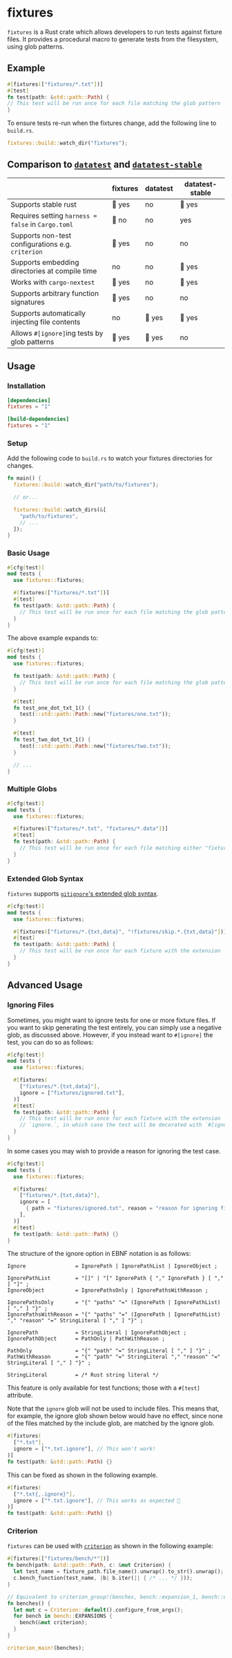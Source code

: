 # fixtures

`fixtures` is a Rust crate which allows developers to run tests against fixture files. It provides a procedural macro
to generate tests from the filesystem, using glob patterns.

## Example

```rs
#[fixtures(["fixtures/*.txt"])]
#[test]
fn test(path: &std::path::Path) {
// This test will be run once for each file matching the glob pattern
}
```

To ensure tests re-run when the fixtures change, add the following line to `build.rs`.

```rs
fixtures::build::watch_dir("fixtures");
```

## Comparison to [`datatest`](https://github.com/commure/datatest) and [`datatest-stable`](https://crates.io/crates/datatest-stable)

|                                                    | fixtures | datatest | datatest-stable |
| -------------------------------------------------- | -------- | -------- | --------------- |
| Supports stable rust                               | 🏅 yes   | no       | 🏅 yes          |
| Requires setting `harness = false` in `Cargo.toml` | 🏅 no    | no       | yes             |
| Supports non-test configurations e.g. `criterion`  | 🏅 yes   | no       | no              |
| Supports embedding directories at compile time     | no       | no       | 🏅 yes          |
| Works with `cargo-nextest`                         | 🏅 yes   | no       | 🏅 yes          |
| Supports arbitrary function signatures             | 🏅 yes   | no       | no              |
| Supports automatically injecting file contents     | no       | 🏅 yes   | 🏅 yes          |
| Allows `#[ignore]`ing tests by glob patterns       | 🏅 yes   | 🏅 yes   | no              |

## Usage

### Installation

```toml
[dependencies]
fixtures = "1"

[build-dependencies]
fixtures = "1"
```

### Setup

Add the following code to `build.rs` to watch your fixtures directories for changes.

```rs
fn main() {
  fixtures::build::watch_dir("path/to/fixtures");

  // or...

  fixtures::build::watch_dirs(&[
    "path/to/fixtures",
    // ...
  ]);
}
```

### Basic Usage

```rs
#[cfg(test)]
mod tests {
  use fixtures::fixtures;

  #[fixtures(["fixtures/*.txt"])]
  #[test]
  fn test(path: &std::path::Path) {
    // This test will be run once for each file matching the glob pattern
  }
}
```

The above example expands to:

```rs
#[cfg(test)]
mod tests {
  use fixtures::fixtures;

  fn test(path: &std::path::Path) {
    // This test will be run once for each file matching the glob pattern
  }

  #[test]
  fn test_one_dot_txt_1() {
    test(::std::path::Path::new("fixtures/one.txt"));
  }

  #[test]
  fn test_two_dot_txt_1() {
    test(::std::path::Path::new("fixtures/two.txt"));
  }

  // ...
}
```

### Multiple Globs

```rs
#[cfg(test)]
mod tests {
  use fixtures::fixtures;

  #[fixtures(["fixtures/*.txt", "fixtures/*.data"])]
  #[test]
  fn test(path: &std::path::Path) {
    // This test will be run once for each file matching either "fixtures/*.txt" or "fixtures/*.data"
  }
}
```

### Extended Glob Syntax

`fixtures` supports [`gitignore`'s extended glob syntax](https://git-scm.com/docs/gitignore#_pattern_format).

```rs
#[cfg(test)]
mod tests {
  use fixtures::fixtures;

  #[fixtures(["fixtures/*.{txt,data}", "!fixtures/skip.*.{txt,data}"])]
  #[test]
  fn test(path: &std::path::Path) {
    // This test will be run once for each fixture with the extension `txt` or `data`, unless it is prefixed with `skip.`
  }
}
```

## Advanced Usage

### Ignoring Files

Sometimes, you might want to ignore tests for one or more fixture files. If you want to skip generating the test
entirely, you can simply use a negative glob, as discussed above. However, if you instead want to `#[ignore]` the test,
you can do so as follows:

```rs
#[cfg(test)]
mod tests {
  use fixtures::fixtures;

  #[fixtures(
    ["fixtures/*.{txt,data}"],
    ignore = ["fixtures/ignored.txt"],
  )]
  #[test]
  fn test(path: &std::path::Path) {
    // This test will be run once for each fixture with the extension `txt` or `data`, unless it is prefixed with
    // `ignore.`, in which case the test will be decorated with `#[ignore = "Some reason for ignoring the test"]`
  }
}
```

In some cases you may wish to provide a reason for ignoring the test case.

```rs
#[cfg(test)]
mod tests {
  use fixtures::fixtures;

  #[fixtures(
    ["fixtures/*.{txt,data}"],
    ignore = [
      { path = "fixtures/ignored.txt", reason = "reason for ignoring file" }
    ],
  )]
  #[test]
  fn test(path: &std::path::Path) {}
}
```

The structure of the ignore option in EBNF notation is as follows:

```ebnf
Ignore                = IgnorePath | IgnorePathList | IgnoreObject ;

IgnorePathList        = "[]" | "[" IgnorePath { "," IgnorePath } [ "," ] "]" ;
IgnoreObject          = IgnorePathsOnly | IgnorePathsWithReason ;

IgnorePathsOnly       = "{" "paths" "=" (IgnorePath | IgnorePathList) [ "," ] "}" ;
IgnorePathsWithReason = "{" "paths" "=" (IgnorePath | IgnorePathList) "," "reason" "=" StringLiteral [ "," ] "}" ;

IgnorePath            = StringLiteral | IgnorePathObject ;
IgnorePathObject      = PathOnly | PathWithReason ;

PathOnly              = "{" "path" "=" StringLiteral [ "," ] "}" ;
PathWithReason        = "{" "path" "=" StringLiteral "," "reason" "=" StringLiteral [ "," ] "}" ;

StringLiteral         = /* Rust string literal */
```

This feature is only available for test functions; those with a `#[test]` attribute.

Note that the `ignore` glob will not be used to include files. This means that, for example, the ignore glob shown below
would have no effect, since none of the files matched by the include glob, are matched by the ignore glob.

```rs
#[fixtures(
  ["*.txt"],
  ignore = ["*.txt.ignore"], // This won't work!
)]
fn test(path: &std::path::Path) {}
```

This can be fixed as shown in the following example.

```rs
#[fixtures(
  ["*.txt{,.ignore}"],
  ignore = ["*.txt.ignore"], // This works as expected 🥳
)]
fn test(path: &std::path::Path) {}
```

### Criterion

`fixtures` can be used with [`criterion`](https://github.com/bheisler/criterion.rs) as shown in the following example:

```rs
#[fixtures(["fixtures/bench/*"])]
fn bench(path: &std::path::Path, c: &mut Criterion) {
  let test_name = fixture_path.file_name().unwrap().to_str().unwrap();
  c.bench_function(test_name, |b| b.iter(|| { /* ... */ }));
}

// Equivalent to criterion_group!(benches, bench::expansion_1, bench::expansion_2, ...);
fn benches() {
  let mut c = Criterion::default().configure_from_args();
  for bench in bench::EXPANSIONS {
    bench(&mut criterion);
  }
}

criterion_main!(benches);
```
